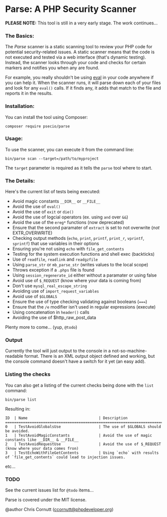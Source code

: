 Parse: A PHP Security Scanner
=================

**PLEASE NOTE:** This tool is still in a very early stage. The work continues...

### The Basics:

The *Parse* scanner is a static scanning tool to review your PHP code for potential security-related
issues. A static scanner means that the code is not executed and tested via a web interface (that's
dynamic testing). Instead, the scanner looks through your code and checks for certain markers and notifies
you when any are found.

For example, you really shouldn't be using [eval](http://php.net/eval) in your code anywhere if you can
help it. When the scanner runs, it will parse down each of your files and look for any `eval()` calls.
If it finds any, it adds that match to the file and reports it in the results.

### Installation:

You can install the tool using Composer:

```
composer require psecio/parse
```

### Usage:

To use the scanner, you can execute it from the command line:

```
bin/parse scan --target=/path/to/myproject
```

The `target` parameter is required as it tells the `parse` tool where to start.

### The Details:

Here's the current list of tests being executed:

- Avoid magic constants `__DIR__` or `__FILE__`
- Avoid the use of `eval()`
- Avoid the use of `exit` or `die()`
- Avoid the use of logcial operators (ex. using `and` over `&&`)
- Avoid the use of the `ereg*` functions (now deprecated)
- Ensure that the second paramater of `extract` is set to not overwrite (*not* EXTR_OVERWRITE)
- Checking output methods (`echo`, `print`, `printf`, `print_r`, `vprintf`, `sprintf`) that use variables in their options
- Ensuring you're not using `echo` with `file_get_contents`
- Testing for the system execution functions and shell exec (backticks)
- Use of `readfile`, `readlink` and `readgzfile`
- Using `parse_str` or `mb_parse_str` (writes values to the local scope)
- Throws exception if a `.phps` file is found
- Using `session_regenerate_id` either without a paramater or using false
- Avoid use of `$_REQUEST` (know where your data is coming from)
- Don't use `mysql_real_escape_string`
- Avoiding use of `import_request_variables`
- Avoid use of `$GLOBALS`
- Ensure the use of type checking validating against booleans (`===`)
- Ensure that the `/e` modifier isn't used in regular expressions (execute)
- Using concatenation in `header()` calls
- Avoiding the use of $http_raw_post_data

Plenty more to come... (yup, `@todo`)

### Output

Currently the tool will just output to the console in a not-so-machine-readable format. There is an XML output object defined and working, but the console command doesn't have a switch for it yet (an easy add).

### Listing the checks

You can also get a listing of the current checks being done with the `list` command:

```
bin/parse list
```

Resulting in:

```
ID  | Name                                | Description
================================================================================
0   | TestAvoidGlobalsUse                 | The use of $GLOBALS should be avoided.
1   | TestAvoidMagicConstants             | Avoid the use of magic constants like __DIR__ & __FILE__
2   | TestAvoidRequestUse                 | Avoid the use of $_REQUEST (know where your data comes fron)
3   | TestEchoWithFileGetContents         | Using `echo` with results of `file_get_contents` could lead to injection issues.
```

etc...

### TODO

See the current issues list for `@todo` items...

Parse is covered under the MIT license.

@author Chris Cornutt (ccornutt@phpdeveloper.org)
